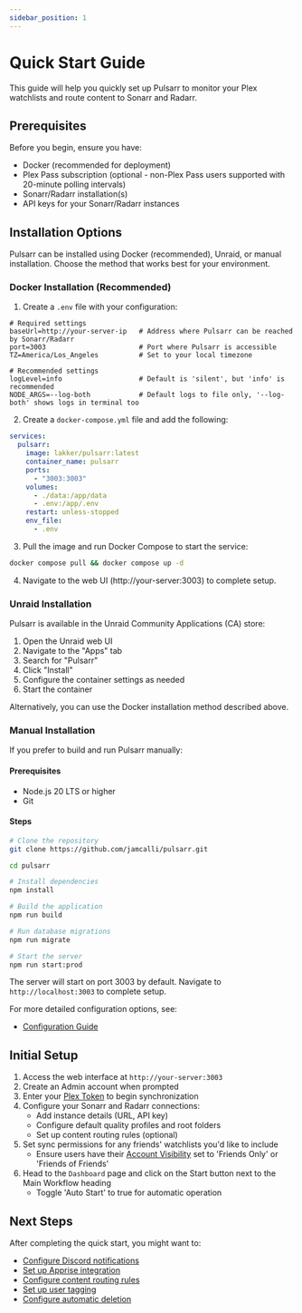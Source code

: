 ```yaml
---
sidebar_position: 1
---
```


# Quick Start Guide

This guide will help you quickly set up Pulsarr to monitor your Plex watchlists and route content to Sonarr and Radarr.

## Prerequisites

Before you begin, ensure you have:

- Docker (recommended for deployment)
- Plex Pass subscription (optional - non-Plex Pass users supported with 20-minute polling intervals)
- Sonarr/Radarr installation(s)
- API keys for your Sonarr/Radarr instances

## Installation Options

Pulsarr can be installed using Docker (recommended), Unraid, or manual installation. Choose the method that works best for your environment.

### Docker Installation (Recommended)

1. Create a `.env` file with your configuration:

```plaintext
# Required settings
baseUrl=http://your-server-ip   # Address where Pulsarr can be reached by Sonarr/Radarr
port=3003                       # Port where Pulsarr is accessible
TZ=America/Los_Angeles          # Set to your local timezone

# Recommended settings
logLevel=info                   # Default is 'silent', but 'info' is recommended
NODE_ARGS=--log-both            # Default logs to file only, '--log-both' shows logs in terminal too
```

2. Create a `docker-compose.yml` file and add the following:

```yaml
services:
  pulsarr:
    image: lakker/pulsarr:latest
    container_name: pulsarr
    ports:
      - "3003:3003"
    volumes:
      - ./data:/app/data
      - .env:/app/.env
    restart: unless-stopped
    env_file:
      - .env
```

3. Pull the image and run Docker Compose to start the service:

```bash
docker compose pull && docker compose up -d
```

4. Navigate to the web UI (http://your-server:3003) to complete setup.

### Unraid Installation

Pulsarr is available in the Unraid Community Applications (CA) store:

1. Open the Unraid web UI
2. Navigate to the "Apps" tab
3. Search for "Pulsarr"
4. Click "Install"
5. Configure the container settings as needed
6. Start the container

Alternatively, you can use the Docker installation method described above.

### Manual Installation

If you prefer to build and run Pulsarr manually:

#### Prerequisites
- Node.js 20 LTS or higher
- Git

#### Steps

```bash
# Clone the repository
git clone https://github.com/jamcalli/pulsarr.git

cd pulsarr

# Install dependencies
npm install

# Build the application
npm run build

# Run database migrations
npm run migrate

# Start the server
npm run start:prod
```

The server will start on port 3003 by default. Navigate to `http://localhost:3003` to complete setup.

For more detailed configuration options, see:
- [Configuration Guide](configuration)

## Initial Setup

1. Access the web interface at `http://your-server:3003`
2. Create an Admin account when prompted
3. Enter your [Plex Token](https://support.plex.tv/articles/204059436-finding-an-authentication-token-x-plex-token/) to begin synchronization
4. Configure your Sonarr and Radarr connections:
   - Add instance details (URL, API key)
   - Configure default quality profiles and root folders
   - Set up content routing rules (optional)
5. Set sync permissions for any friends' watchlists you'd like to include
   - Ensure users have their [Account Visibility](https://app.plex.tv/desktop/#!/settings/account) set to 'Friends Only' or 'Friends of Friends'
6. Head to the `Dashboard` page and click on the Start button next to the Main Workflow heading
   - Toggle 'Auto Start' to true for automatic operation

## Next Steps

After completing the quick start, you might want to:

- [Configure Discord notifications](../notifications/discord)
- [Set up Apprise integration](../notifications/apprise)
- [Configure content routing rules](../features/content-routing)
- [Set up user tagging](../utilities/user-tagging)
- [Configure automatic deletion](../utilities/delete-sync)